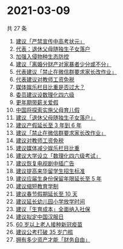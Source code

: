 # 2021-03-09

共 27 条

<!-- BEGIN ZHIHUSEARCH -->
<!-- 最后更新时间 Tue Mar 09 2021 20:09:02 GMT+0800 (China Standard Time) -->
1. [建议「严禁宣传中高考状元」](https://www.zhihu.com/search?q=宣传高考状元)
1. [代表：退休父母随独生子女落户](https://www.zhihu.com/search?q=父母退休落户)
1. [加强入侵物种生态防控](https://www.zhihu.com/search?q=物种入侵)
1. [建议「离婚分财产对家暴者少分或不分」](https://www.zhihu.com/search?q=离婚分财产)
1. [代表建议「禁止在微信群要求家长改作业」](https://www.zhihu.com/search?q=老师要求家长改作业)
1. [代表建议对教师工资免税](https://www.zhihu.com/search?q=教师工资免税)
1. [媒体娱乐栏目比重是否过大？](https://www.zhihu.com/search?q=娱乐栏目比重)
1. [委员建议设数理化四六级](https://www.zhihu.com/search?q=数理化四六级)
1. [更年期带薪关爱假](https://www.zhihu.com/search?q=更年期)
1. [中国将探索实施父母育儿假](https://www.zhihu.com/search?q=父母育儿假)
1. [建议「退休父母随独生子女落户」](https://www.zhihu.com/search?q=父母退休落户)
1. [建议产假延长至 3 年到 6 年](https://www.zhihu.com/search?q=产假)
1. [建议「禁止在微信群要求家长改作业」](https://www.zhihu.com/search?q=老师要求家长改作业)
1. [建议对教师工资免税](https://www.zhihu.com/search?q=教师工资免税)
1. [建议媒体减少娱乐栏目比重](https://www.zhihu.com/search?q=娱乐栏目比重)
1. [建议大学设立「数理化四六级考试」](https://www.zhihu.com/search?q=数理化四六级考试)
1. [建议恢复电视剧中插广告](https://www.zhihu.com/search?q=电视剧广告)
1. [建议提高来华留学生招生标准](https://www.zhihu.com/search?q=留学生)
1. [建议应届生身份保留年限延长至 5 年](https://www.zhihu.com/search?q=应届生)
1. [建议缩短教育学制](https://www.zhihu.com/search?q=教育学制)
1. [建议春节假期延长至 10 天](https://www.zhihu.com/search?q=春节假期)
1. [建议延长幼儿园小学放学时间](https://www.zhihu.com/search?q=幼儿园放学时间)
1. [建议「生育成本」全面纳入社保](https://www.zhihu.com/search?q=生育成本)
1. [建议拟定中国汉服日](https://www.zhihu.com/search?q=汉服)
1. [60 岁以上老人接种新冠疫苗](https://www.zhihu.com/search?q=新冠疫苗)
1. [建议公考打破 35 岁门槛](https://www.zhihu.com/search?q=公考35岁门槛)
1. [拥有多少资产才能「财务自由」](https://www.zhihu.com/search?q=财务自由)
<!-- END ZHIHUSEARCH -->
